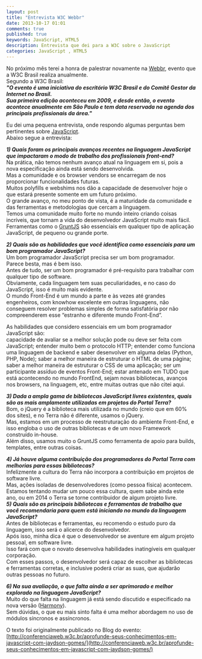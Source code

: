 ```yaml
---
layout: post
title: "Entrevista W3C Webbr"
date: 2013-10-17 01:01
comments: true
published: true
keywords: JavaScript, HTML5
description: Entrevista que dei para a W3C sobre o JavaScript
categories: JavaScript , HTML5
---
```

No próximo mês terei a honra de palestrar novamente na [Webbr](http://conferenciaweb.w3c.br/), evento que a W3C Brasil realiza anualmente.  
Segundo a W3C Brasil:  
__*"O evento é uma iniciativa do escritório W3C Brasil e do Comitê Gestor da Internet no Brasil.  
Sua primeira edição aconteceu em 2009, e desde então, o evento acontece anualmente em São Paulo e tem data reservada na agenda dos principais profissionais da área."*__  

Eu dei uma pequena entrevista, onde respondo algumas perguntas bem pertinentes sobre [JavaScript](https://developer.mozilla.org/en-US/docs/Web/JavaScript).  
Abaixo segue a entrevista:  

__*1) Quais foram os principais avanços recentes na linguagem JavaScript que impactaram o modo de trabalho dos profissionais front-end?*__  
Na prática, não temos nenhum avanço atual na linguagem em si, pois a nova especificação ainda está sendo desenvolvida.  
Mas a comunidade e os browser vendors se encarregam de nos proporcionar funcionalidades futuras.  
Muitos polyfills e webshims nos dão a capacidade de desenvolver hoje o que estará presente somente em um futuro próximo.  
O grande avanço, no meu ponto de vista, é a maturidade da comunidade e das ferramentas e metodologias que cercam a linguagem.  
Temos uma comunidade muito forte no mundo inteiro criando coisas incríveis, que tornam a vida do desenvolvedor JavaScript muito mais fácil.  
Ferramentas como o [GruntJS](http://gruntjs.com/) são essenciais em qualquer tipo de aplicação JavaScript, de pequeno ou grande porte.  

__*2) Quais são as habilidades que você identifica como essenciais para um bom programador JavaScript?*__  
Um bom programador JavaScript precisa ser um bom programador.  
Parece besta, mas é bem isso.  
Antes de tudo, ser um bom programador é pré-requisito para trabalhar com qualquer tipo de software.  
Obviamente, cada linguagem tem suas peculiaridades, e no caso do JavaScript, isso é muito mais evidente.  
O mundo Front-End é um mundo a parte e às vezes até grandes engenheiros, com knowhow excelente em outras linguagens, não conseguem resolver problemas simples de forma satisfatória por não compreenderem esse “estranho e diferente mundo Front-End”.  

As habilidades que considero essenciais em um bom programador JavaScript são:  
capacidade de avaliar se a melhor solução pode ou deve ser feita com JavaScript; entender muito bem o protocolo HTTP; entender como funciona uma linguagem de backend e saber desenvolver em alguma delas (Python, PHP, Node); saber a melhor maneira de estruturar o HTML de uma página; saber a melhor maneira de estruturar o CSS de uma aplicação; ser um participante assíduo de eventos Front-End; estar antenado em TUDO que está acontecendo no mundo FrontEnd, sejam novas bibliotecas, avanços nos browsers, na linguagem, etc, entre muitas outras que não citei aqui.  

__*3) Dada a ampla gama de bibliotecas JavaScript livres existentes, quais são as mais amplamente utilizadas em projetos do Portal Terra?*__  
Bom, o jQuery é a biblioteca mais utilizada no mundo (creio que em 60% dos sites), e no Terra não é diferente, usamos o jQuery.  
Mas, estamos em um processo de reestruturação do ambiente Front-End, e isso engloba o uso de outras bibliotecas e de um novo Framework construído in-house.  
Além disso, usamos muito o GruntJS como ferramenta de apoio para builds, templates, entre outras coisas.  

__*4) Já houve alguma contribuição dos programadores do Portal Terra com melhorias para essas bibliotecas?*__  
Infelizmente a cultura do Terra não incorpora a contribuição em projetos de software livre.  
Mas, ações isoladas de desenvolvedores (como pessoa física) acontecem.  
Estamos tentando mudar um pouco essa cultura, quem sabe ainda este ano, ou em 2014 o Terra se torne contribuidor de algum projeto livre.  
__*5) Quais são as principais bibliotecas e ferramentas de trabalho que você recomendaria para quem está iniciando no mundo da linguagem JavaScript?*__  
Antes de bibliotecas e ferramentas, eu recomendo o estudo puro da linguagem, isso será o alicerce do desenvolvedor.  
Após isso, minha dica é que o desenvolvedor se aventure em algum projeto pessoal, em software livre.  
Isso fará com que o novato desenvolva habilidades inatingíveis em qualquer corporação.  
Com esses passos, o desenvolvedor será capaz de escolher as bibliotecas e ferramentas corretas, e inclusive poderá criar as suas, que ajudarão outras pessoas no futuro.  

__*6) Na sua avaliação, o que falta ainda a ser aprimorado e melhor explorado na linguagem JavaScript?*__  
Muito do que falta na linguagem já está sendo discutido e especificado na nova versão ([Harmony](http://wiki.ecmascript.org/doku.php?id=harmony:harmony)).  
Sem dúvidas, o que eu mais sinto falta é uma melhor abordagem no uso de módulos síncronos e assíncronos.  

O texto foi originalmente publicado no Blog do evento: [http://conferenciaweb.w3c.br/aprofunde-seus-conhecimentos-em-javascript-com-jaydson-gomes/](http://conferenciaweb.w3c.br/aprofunde-seus-conhecimentos-em-javascript-com-jaydson-gomes/)  
